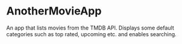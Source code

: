 # AnotherMovieApp
An app that lists movies from the TMDB API. Displays some default categories such as top rated, upcoming etc. and enables searching. 
